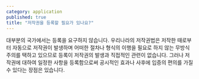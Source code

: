 ```yaml
---
category: application
published: true
title: "저작권을 등록할 필요가 있나요?"
---
```



대부분의 국가에서는 등록을 요구하지 않습니다. 우리나라의 저작권법은 저작한 때로부터 자동으로 저작권이 발생하며 어떠한 절차나 형식의 이행을 필요로 하지 않는 무방식주의를 택하고 있으므로 등록이 저작권의 발생과 직접적인 관련이 없습니다. 그러나 저작권에 대하여 일정한 사항을 등록함으로써 공시적인 효과나 사후에 입증의 편의를 가질 수 있다는 장점은 있습니다.

